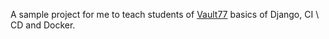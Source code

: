 A sample project for me to teach students of [Vault77](https://vault77.kz/) basics of Django, CI \ CD and Docker.
